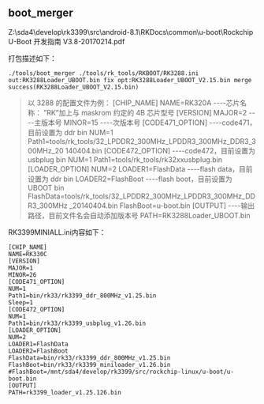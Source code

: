 ## boot_merger

Z:\sda4\develop\rk3399\src\android-8.1\RKDocs\common\u-boot\Rockchip U-Boot 开发指南 V3.8-20170214.pdf

打包描述如下：

```shell
./tools/boot_merger ./tools/rk_tools/RKBOOT/RK3288.ini out:RK3288Loader_UBOOT.bin fix opt:RK3288Loader_UBOOT_V2.15.bin merge success(RK3288Loader_UBOOT_V2.15.bin)
```

>以 3288 的配置文件为例：
>[CHIP_NAME]
>NAME=RK320A ----芯片名称： ”RK”加上与 maskrom 约定的 4B 芯片型号
>[VERSION]
>MAJOR=2 ----主版本号
>MINOR=15 ----次版本号
>[CODE471_OPTION] ----code471，目前设置为 ddr bin
>NUM=1
>Path1=tools/rk_tools/32_LPDDR2_300MHz_LPDDR3_300MHz_DDR3_300MHz_20
>140404.bin
>[CODE472_OPTION] ----code472，目前设置为 usbplug bin
>NUM=1
>Path1=tools/rk_tools/rk32xxusbplug.bin
>[LOADER_OPTION]
>NUM=2
>LOADER1=FlashData ----flash data，目前设置为 ddr bin
>LOADER2=FlashBoot ----flash boot，目前设置为 UBOOT bin
>FlashData=tools/rk_tools/32_LPDDR2_300MHz_LPDDR3_300MHz_DDR3_300MHz
>_20140404.bin
>FlashBoot=u-boot.bin
>[OUTPUT] ----输出路径，目前文件名会自动添加版本号
>PATH=RK3288Loader_UBOOT.bin 

RK3399MINIALL.ini内容如下：

```
[CHIP_NAME]
NAME=RK330C
[VERSION]
MAJOR=1
MINOR=26
[CODE471_OPTION]
NUM=1
Path1=bin/rk33/rk3399_ddr_800MHz_v1.25.bin
Sleep=1
[CODE472_OPTION]
NUM=1
Path1=bin/rk33/rk3399_usbplug_v1.26.bin
[LOADER_OPTION]
NUM=2
LOADER1=FlashData
LOADER2=FlashBoot
FlashData=bin/rk33/rk3399_ddr_800MHz_v1.25.bin
FlashBoot=bin/rk33/rk3399_miniloader_v1.26.bin
#FlashBoot=/mnt/sda4/develop/rk3399/src/rockchip-linux/u-boot/u-boot.bin
[OUTPUT]
PATH=rk3399_loader_v1.25.126.bin
```


